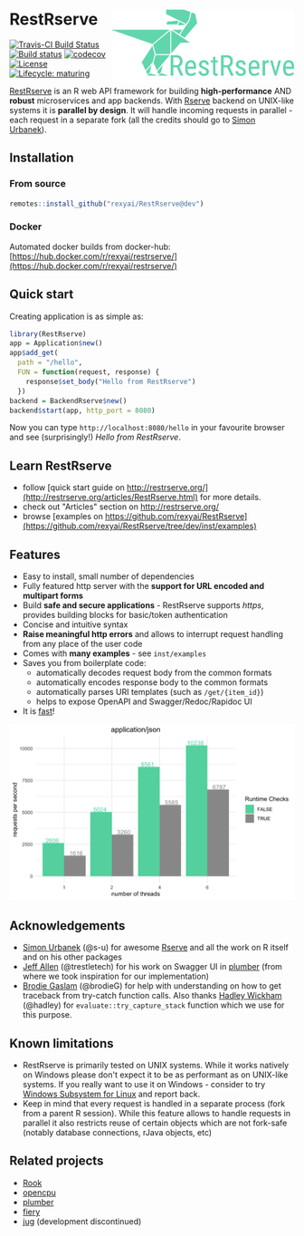 # RestRserve <a href='http://restrserve.org'><img src='man/figures/logo.png' align="right" height="128" /></a>

[![Travis-CI Build Status](https://travis-ci.org/rexyai/RestRserve.svg?branch=dev)](https://travis-ci.org/rexyai/RestRserve)
[![Build status](https://ci.appveyor.com/api/projects/status/diyn9rjeh6wbwm1g/branch/dev?svg=true)](https://ci.appveyor.com/project/dselivanov/restrserve/branch/dev)
[![codecov](https://codecov.io/gh/rexyai/RestRserve/branch/dev/graph/badge.svg)](https://codecov.io/gh/rexyai/RestRserve/branch/dev)
[![License](https://eddelbuettel.github.io/badges/GPL2+.svg)](http://www.gnu.org/licenses/gpl-2.0.html)
[![Lifecycle: maturing](https://img.shields.io/badge/lifecycle-maturing-blue.svg)](https://www.tidyverse.org/lifecycle/#maturing)

[RestRserve](https://github.com/rexyai/RestRserve) is an R web API framework for building **high-performance** AND **robust** microservices and app backends. With [Rserve](https://github.com/s-u/Rserve) backend on UNIX-like systems it is **parallel by design**. It will handle incoming requests in parallel - each request in a separate fork (all the credits should go to [Simon Urbanek](https://github.com/s-u)).

## Installation

### From source
```r
remotes::install_github("rexyai/RestRserve@dev")
```

### Docker

Automated docker builds from docker-hub: [https://hub.docker.com/r/rexyai/restrserve/](https://hub.docker.com/r/rexyai/restrserve/)

## Quick start

Creating application is as simple as:
```r
library(RestRserve)
app = Application$new()
app$add_get(
  path = "/hello", 
  FUN = function(request, response) {
    response$set_body("Hello from RestRserve")
  })
backend = BackendRserve$new()
backend$start(app, http_port = 8080)
```

Now you can type `http://localhost:8080/hello` in your favourite browser and see (surprisingly!) *Hello from RestRserve*.


## Learn RestRserve

- follow [quick start guide on http://restrserve.org/](http://restrserve.org/articles/RestRserve.html) for more details.
- check out "Articles" section on http://restrserve.org/
- browse [examples on https://github.com/rexyai/RestRserve](https://github.com/rexyai/RestRserve/tree/dev/inst/examples)


## Features

- Easy to install, small number of dependencies
- Fully featured http server with the **support for URL encoded and multipart forms**
- Build **safe and secure applications** - RestRserve supports *https*, provides building blocks for basic/token authentication
- Concise and intuitive syntax
- **Raise meaningful http errors** and allows to interrupt request handling from any place of the user code
- Comes with **many examples** - see `inst/examples`
- Saves you from boilerplate code:
  - automatically decodes request body from the common formats
  - automatically encodes response body to the common formats
  - automatically parses URI templates (such as `/get/{item_id}`)
  - helps to expose OpenAPI and Swagger/Redoc/Rapidoc UI
- It is [fast](http://restrserve.org/articles/benchmarks/Benchmarks.html)!

![](vignettes/img/bench-rps.png)

## Acknowledgements

- [Simon Urbanek](https://github.com/s-u/) (@s-u) for awesome [Rserve](https://github.com/s-u/Rserve) and all the work on R itself and on his other packages
- [Jeff Allen](https://github.com/trestletech) (@trestletech) for his work on Swagger UI in [plumber](https://github.com/trestletech/plumber) (from where we took inspiration for our implementation)
- [Brodie Gaslam](https://github.com/brodieG) (@brodieG) for help with understanding on how to get traceback from try-catch function calls. Also thanks [Hadley Wickham](https://github.com/hadley) (@hadley) for `evaluate::try_capture_stack` function which we use for this purpose.

## Known limitations

- RestRserve is primarily tested on UNIX systems. While it works natively on Windows please don't expect it to be as performant as on UNIX-like systems. If you really want to use it on Windows - consider to try [Windows Subsystem for Linux](https://docs.microsoft.com/en-us/windows/wsl/faq) and report back.
- Keep in mind that every request is handled in a separate process (fork from a parent R session). While this feature allows to handle requests in parallel it also restricts reuse of certain objects which are not fork-safe (notably database connections, rJava objects, etc)

## Related projects

- [Rook](https://github.com/jeffreyhorner/Rook)
- [opencpu](https://www.opencpu.org/)
- [plumber](https://www.rplumber.io/)
- [fiery](https://github.com/thomasp85/fiery)
- [jug](https://github.com/Bart6114/jug) (development discontinued)
